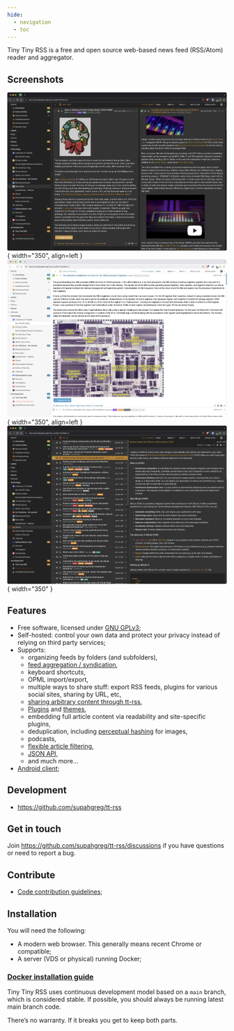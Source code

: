 ```yaml
---
hide:
  - navigation
  - toc
---
```


<style>
  .md-typeset h1,
  .md-content__button {
    display: none;
  }
</style>

Tiny Tiny RSS is a free and open source web-based news feed (RSS/Atom) reader and aggregator.

## Screenshots

![](images/tt-rss/25.05/Screenshot_2025-05-10_at_09.22.19.webp){ width="350", align=left }
![](images/tt-rss/25.05/Screenshot_2025-05-10_at_09.21.21.webp){ width="350", align=left }
![](images/tt-rss/25.05/Screenshot_2025-05-10_at_09.22.50.webp){ width="350" }

## Features

-   Free software, licensed under [GNU GPLv3](http://www.gnu.org/copyleft/gpl.html);
-   Self-hosted: control your own data and protect your privacy instead of relying on third party services;
-   Supports:
    -   organizing feeds by folders (and subfolders),
    -   [feed aggregation / syndication](wiki/GeneratedFeeds.md),
    -   keyboard shortcuts,
    -   OPML import/export,
    -   multiple ways to share stuff: export RSS feeds, plugins for various social sites, sharing by URL, etc,
    -   [sharing arbitrary content through tt-rss](wiki/ShareAnything.md),
    -   [Plugins](Plugins.md) and [themes](Themes.md),
    -   embedding full article content via readability and site-specific plugins,
    -   deduplication, including [perceptual hashing](https://github.com/supahgreg/tt-rss-plugin-perceptual-image-hash) for images,
    -   podcasts,
    -   [flexible article filtering](wiki/ContentFilters.md),
    -   [JSON API](ApiReference.md),
    -   and much more…
-   [Android client](AndroidClient.md);

## Development

* https://github.com/supahgreg/tt-rss

## Get in touch

Join https://github.com/supahgreg/tt-rss/discussions if you have questions or need to report a bug.

## Contribute

<!-- * Help translate tt-rss into your own language using [Weblate](https://hosted.weblate.org/engage/tt-rss/); -->
* [Code contribution guidelines](https://github.com/supahgreg/tt-rss/blob/main/CONTRIBUTING.md);

## Installation

You will need the following:

* A modern web browser. This generally means recent Chrome or compatible;
* A server (VDS or physical) running Docker;

### [Docker installation guide](wiki/InstallationNotes.md)

Tiny Tiny RSS uses continuous development model based on a `main` branch, which is considered stable. If possible, you should always be running latest main branch code.

There’s no warranty. If it breaks you get to keep both parts.
